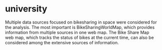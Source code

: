 # university
Multiple data sources focused on bikesharing in space were considered for the analysis. The most important is BikeSharingWorldMap, which provides information from multiple sources in one web map. The Bike Share Map web map, which tracks the status of bikes at the current time, can also be considered among the extensive sources of information.
